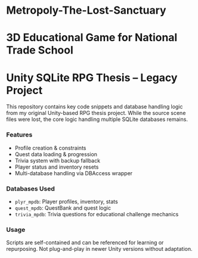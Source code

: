 # Metropoly-The-Lost-Sanctuary

# 3D Educational Game for National Trade School
# Unity SQLite RPG Thesis – Legacy Project

This repository contains key code snippets and database handling logic from my original Unity-based RPG thesis project. While the source scene files were lost, the core logic handling multiple SQLite databases remains.

### Features

- Profile creation & constraints
- Quest data loading & progression
- Trivia system with backup fallback
- Player status and inventory resets
- Multi-database handling via DBAccess wrapper

### Databases Used
- `plyr_mpdb`: Player profiles, inventory, stats
- `quest_mpdb`: QuestBank and quest logic
- `trivia_mpdb`: Trivia questions for educational challenge mechanics

### Usage
Scripts are self-contained and can be referenced for learning or repurposing. Not plug-and-play in newer Unity versions without adaptation.

